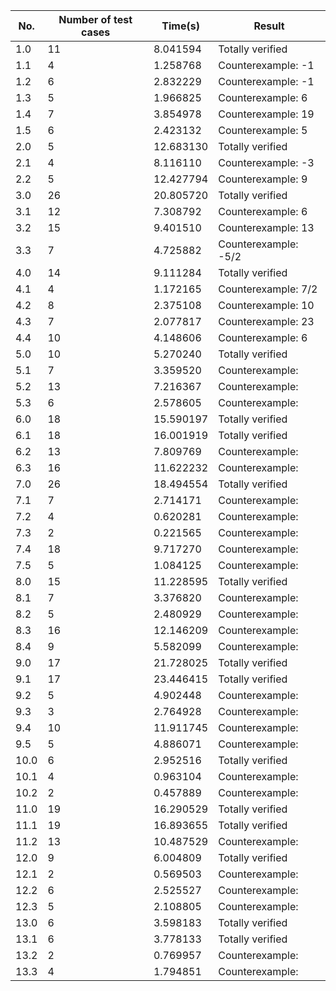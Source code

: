 
| No.   | Number of test cases | Time(s)   | Result            |
|-------|----------------------|-----------|-------------------|
| 1.0   | 11                   | 8.041594  | Totally verified  |
| 1.1   | 4                    | 1.258768  | Counterexample: -1    |
| 1.2   | 6                    | 2.832229  | Counterexample: -1    |
| 1.3   | 5                    | 1.966825  | Counterexample:  6    |
| 1.4   | 7                    | 3.854978  | Counterexample:  19    |
| 1.5   | 6                    | 2.423132  | Counterexample:  5    |
| 2.0   | 5                    | 12.683130 | Totally verified  |
| 2.1   | 4                    | 8.116110  | Counterexample:  -3    |
| 2.2   | 5                    | 12.427794 | Counterexample:  9    |
| 3.0   | 26                   | 20.805720 | Totally verified  |
| 3.1   | 12                   | 7.308792  | Counterexample:  6  |
| 3.2   | 15                   | 9.401510  | Counterexample:  13    |
| 3.3   | 7                    | 4.725882  | Counterexample:  -5/2   |
| 4.0   | 14                   | 9.111284  | Totally verified  |
| 4.1   | 4                    | 1.172165  | Counterexample:  7/2    |
| 4.2   | 8                    | 2.375108  | Counterexample:  10  |
| 4.3   | 7                    | 2.077817  | Counterexample:   23 |
| 4.4   | 10                   | 4.148606  | Counterexample:   6 |
| 5.0   | 10                   | 5.270240  | Totally verified  |
| 5.1   | 7                    | 3.359520  | Counterexample:    |
| 5.2   | 13                   | 7.216367  | Counterexample:    |
| 5.3   | 6                    | 2.578605  | Counterexample:    |
| 6.0   | 18                   | 15.590197 | Totally verified  |
| 6.1   | 18                   | 16.001919 | Totally verified  |
| 6.2   | 13                   | 7.809769  | Counterexample:    |
| 6.3   | 16                   | 11.622232 | Counterexample:    |
| 7.0   | 26                   | 18.494554 | Totally verified  |
| 7.1   | 7                    | 2.714171  | Counterexample:    |
| 7.2   | 4                    | 0.620281  | Counterexample:    |
| 7.3   | 2                    | 0.221565  | Counterexample:    |
| 7.4   | 18                   | 9.717270  | Counterexample:    |
| 7.5   | 5                    | 1.084125  | Counterexample:    |
| 8.0   | 15                   | 11.228595 | Totally verified  |
| 8.1   | 7                    | 3.376820  | Counterexample:    |
| 8.2   | 5                    | 2.480929  | Counterexample:    |
| 8.3   | 16                   | 12.146209 | Counterexample:    |
| 8.4   | 9                    | 5.582099  | Counterexample:    |
| 9.0   | 17                   | 21.728025 | Totally verified  |
| 9.1   | 17                   | 23.446415 | Totally verified  |
| 9.2   | 5                    | 4.902448  | Counterexample:    |
| 9.3   | 3                    | 2.764928  | Counterexample:    |
| 9.4   | 10                   | 11.911745 | Counterexample:    |
| 9.5   | 5                    | 4.886071  | Counterexample:    |
| 10.0  | 6                    | 2.952516  | Totally verified  |
| 10.1  | 4                    | 0.963104  | Counterexample:    |
| 10.2  | 2                    | 0.457889  | Counterexample:    |
| 11.0  | 19                   | 16.290529 | Totally verified  |
| 11.1  | 19                   | 16.893655 | Totally verified  |
| 11.2  | 13                   | 10.487529 | Counterexample:    |
| 12.0  | 9                    | 6.004809  | Totally verified  |
| 12.1  | 2                    | 0.569503  | Counterexample:    |
| 12.2  | 6                    | 2.525527  | Counterexample:    |
| 12.3  | 5                    | 2.108805  | Counterexample:    |
| 13.0  | 6                    | 3.598183  | Totally verified  |
| 13.1  | 6                    | 3.778133  | Totally verified  |
| 13.2  | 2                    | 0.769957  | Counterexample:    |
| 13.3  | 4                    | 1.794851  | Counterexample:    |
